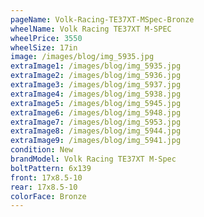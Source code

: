 ```yaml
---
pageName: Volk-Racing-TE37XT-MSpec-Bronze
wheelName: Volk Racing TE37XT M-SPEC
wheelPrice: 3550
wheelSize: 17in
image: /images/blog/img_5935.jpg
extraImage1: /images/blog/img_5935.jpg
extraImage2: /images/blog/img_5936.jpg
extraImage3: /images/blog/img_5937.jpg
extraImage4: /images/blog/img_5938.jpg
extraImage5: /images/blog/img_5945.jpg
extraImage6: /images/blog/img_5948.jpg
extraImage7: /images/blog/img_5953.jpg
extraImage8: /images/blog/img_5944.jpg
extraImage9: /images/blog/img_5941.jpg
condition: New
brandModel: Volk Racing TE37XT M-Spec
boltPattern: 6x139
front: 17x8.5-10
rear: 17x8.5-10
colorFace: Bronze
---
```


